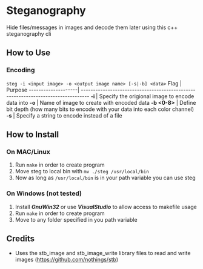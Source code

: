 # Steganography
Hide files/messages in images and decode them later using this c++ steganography cli

## How to Use
### Encoding
`steg -i <input image> -o <output image name> [-s|-b] <data>`
Flag  							| Purpose
--------------------| ---------------------------------------------------------------------------------
**-i <file name>**  | Specify the origional image to encode data into
**-o <file name>**  | Name of image to create with encoded data
**-b <0-8>**				| Define bit depth (how many bits to encode with your data into each color channel)
**-s <string>**			| Specify a string to encode instead of a file



## How to Install
### On MAC/Linux
1. Run `make` in order to create program
2. Move steg to local bin with `mv ./steg /usr/local/bin`
3. Now as long as `/usr/local/bin` is in your path variable you can use steg
### On Windows (not tested)
1. Install ***GnuWin32*** or use ***VisualStudio*** to allow access to makefile usage
2. Run `make` in order to create program
3. Move to any folder specified in you path variable

## Credits
* Uses the stb_image and stb_image_write library files to read and write images (https://github.com/nothings/stb)
